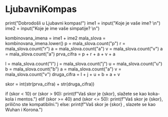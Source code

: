 # LjubavniKompas

print("Dobrodošli u Ljubavni kompas!")
ime1 = input("Koje je vaše ime? \n")
ime2 = input("Koje je ime vaše simpatije? \n")

kombinovana_imena = ime1 + ime2
mala_slova = kombinovana_imena.lower()
p = mala_slova.count("p")
r = mala_slova.count("r")
a = mala_slova.count("a")
v = mala_slova.count("v")
a = mala_slova.count("a")
prva_cifra = p + r + a + v + a

l = mala_slova.count("l")
j = mala_slova.count("j")
u = mala_slova.count("u")
b = mala_slova.count("b")
a = mala_slova.count("a")
v = mala_slova.count("v")
druga_cifra = l + j + u + b + a + v

skor = int(str(prva_cifra) + str(druga_cifra))

if (skor < 10) or (skor > 90):
  print(f"Vaš skor je {skor}, slažete se kao koka-kola i mentos.")
elif (skor >= 40) and (skor <= 50):
  print(f"Vaš skor je {skor}, prilično ste kompatibilni.")
else:
  print(f"Vaš skor je {skor} , slazete se kao Wuhan i Korona.")
